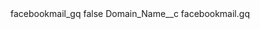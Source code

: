 <?xml version="1.0" encoding="UTF-8"?>
<CustomMetadata xmlns="http://soap.sforce.com/2006/04/metadata" xmlns:xsi="http://www.w3.org/2001/XMLSchema-instance" xmlns:xsd="http://www.w3.org/2001/XMLSchema">
    <label>facebookmail_gq</label>
    <protected>false</protected>
    <values>
        <field>Domain_Name__c</field>
        <value xsi:type="xsd:string">facebookmail.gq</value>
    </values>
</CustomMetadata>
